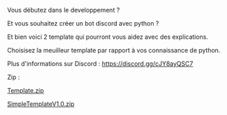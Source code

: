Vous débutez dans le developpement ?

Et vous souhaitez créer un bot discord avec python ?

Et bien voici 2 template qui pourront vous aidez avec des explications.

Choisisez la meuilleur template par rapport à vos connaissance de python.

Plus d'informations sur Discord : https://discord.gg/cJY8ayQSC7

Zip :

[Template.zip](https://github.com/thedrewen/Discord.py-Template/files/10939509/Template.zip)

[SimpleTemplateV1.0.zip](https://github.com/thedrewen/Discord.py-Template/files/10939510/SimpleTemplateV1.0.zip)
